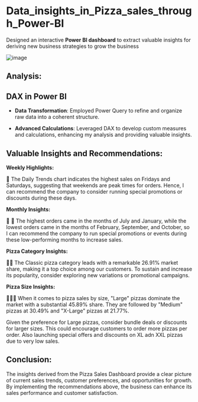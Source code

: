 # Data_insights_in_Pizza_sales_through_Power-BI

Designed an interactive **Power BI dashboard** to extract valuable insights for deriving new business strategies to grow the business

![image](https://github.com/user-attachments/assets/31350383-7232-4bbb-86c8-d83765785bb0)

**Analysis:**
--------------------------------------------------------------------------------------------------------------------------

## DAX in Power BI

- **Data Transformation**: Employed Power Query to refine and organize raw data into a coherent structure.

- **Advanced Calculations**: Leveraged DAX to develop custom measures and calculations, enhancing my analysis and providing valuable insights.

**Valuable Insights and Recommendations:**
--------------------------------------------------------------------------------------------------------------------------

**Weekly Highlights:**

🎉 The Daily Trends chart indicates the highest sales on Fridays and Saturdays, suggesting that weekends are peak times for orders. Hence, I can recommend the company to consider running special promotions or discounts during these days.

**Monthly Insights:**

📆 🍕 The highest orders came in the months of July and January, while the lowest orders came in the months of February, September, and October, so I can recommend the company to run special promotions or events during these low-performing months to increase sales.

**Pizza Category Insights:**

🍕🥇 The Classic pizza category leads with a remarkable 26.91% market share, making it a top choice among our customers. To sustain and increase its popularity, consider exploring new variations or promotional campaigns.

**Pizza Size Insights:**

🍕🍕🍕 When it comes to pizza sales by size, "Large" pizzas dominate the market with a substantial 45.89% share. They are followed by "Medium" pizzas at 30.49% and "X-Large" pizzas at 21.77%.

Given the preference for Large pizzas, consider bundle deals or discounts for larger sizes. This could encourage customers to order more pizzas per order. Also launching special offers and discounts on XL adn XXL pizzas due to very low sales.

**Conclusion:**
--------------------------------------------------------------------------------------------------------------------------

The insights derived from the Pizza Sales Dashboard provide a clear picture of current sales trends, customer preferences, and opportunities for growth. By implementing the recommendations above, the business can enhance its sales performance and customer satisfaction.
